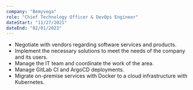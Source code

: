 ```yaml
---
company: "Bemyvega"
role: "Chief Technology Officer & DevOps Engineer"
dateStart: "11/27/2021"
dateEnd: "02/01/2023"
---
```


- Negotiate with vendors regarding software services and products.
- Implement the necessary solutions to meet the needs of the company and its users.
- Manage the IT team and coordinate the work of the area.
- Manage GitLab CI and ArgoCD deployments.
- Migrate on-premise services with Docker to a cloud infrastructure with Kubernetes.